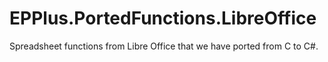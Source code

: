 # EPPlus.PortedFunctions.LibreOffice
Spreadsheet functions from Libre Office that we have ported from C to C#.
